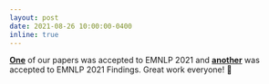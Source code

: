 ```yaml
---
layout: post
date: 2021-08-26 10:00:00-0400
inline: true
---
```


[**One**](https://arxiv.org/pdf/2109.05322.pdf) of our papers was accepted to EMNLP 2021 and [**another**](https://arxiv.org/pdf/2109.05325.pdf) was accepted to EMNLP 2021 Findings. Great work everyone! 🤩